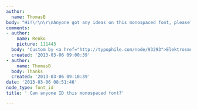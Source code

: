 ```yaml
---
author:
  name: ThomasB
body: "Hi!\r\n\r\nAnyone got any ideas on this monospaced font, please?\r\n\r\nThanks\r\n\r\n[img:sites/default/files/old-images/58_146glarus5_6458.jpg]"
comments:
- author:
    name: Renko
    picture: 111443
  body: 'Custom by <a href="http://typophile.com/node/93293">Elektrosmog</a>. '
  created: '2013-03-06 09:00:39'
- author:
    name: ThomasB
  body: Thanks
  created: '2013-03-06 09:10:39'
date: '2013-03-06 08:51:46'
node_type: font_id
title: ' Can anyone ID this monospaced font?'

---
```

